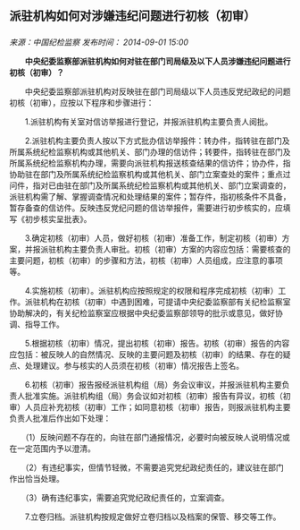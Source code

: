 ## 派驻机构如何对涉嫌违纪问题进行初核（初审）

### 

_来源：中国纪检监察_ _发布时间： 2014-09-01 15:00_

　　**中央纪委监察部派驻机构如何对驻在部门司局级及以下人员涉嫌违纪问题进行初核（初审）？**

　　中央纪委监察部派驻机构对反映驻在部门司局级以下人员违反党纪政纪的问题初核（初审），应按以下程序和步骤进行：

　　1.派驻机构有关室对信访举报进行登记，并报派驻机构主要负责人阅批。

　　2.派驻机构主要负责人按以下方式批办信访举报件：转办件，指转驻在部门及所属系统纪检监察机构或其他机关、部门办理的信访件；转要件，指转驻在部门及所属系统纪检监察机构办理，需要向派驻机构报送核查结果的信访件；协办件，指协助驻在部门及所属系统纪检监察机构或其他机关、部门立案查处的案件；重点过问件，指对已由驻在部门及所属系统纪检监察机构或其他机关、部门立案调查的，派驻机构需了解、掌握调查情况和处理结果的案件；暂存件，指初核条件不具备，暂存备查的信访件。反映违反党纪问题的信访举报件，需要进行初步核实的，应填写《初步核实呈批表》。

　　3.确定初核（初审）人员，做好初核（初审）准备工作，制定初核（初审）方案，并报派驻机构主要负责人审批。初核（初审）方案的内容应包括：需要核查的主要问题，初核（初审）的步骤和方法，初核（初审）人员组成，应注意的事项等。

　　4.实施初核（初审）。派驻机构应按照规定的权限和程序完成初核（初审）工作。派驻机构在初核（初审）中遇到困难，可提请中央纪委监察部有关纪检监察室协助解决的，有关纪检监察室应根据中央纪委监察部领导的批示或意见，做好协调、指导工作。

　　5.根据初核（初审）情况，提出初核（初审）报告。初核（初审）报告的内容应包括：被反映人的自然情况、反映的主要问题及初核（初审）的结果、存在的疑点、处理建议。参与核实的人员须在初核（初审）情况报告上签名。

　　6.初核（初审）报告报经派驻机构组（局）务会议审议，并报派驻机构主要负责人批准实施。派驻机构组（局）务会议如对初核（初审）报告有异议，初核（初审）人员应补充初核（初审）工作；如同意初核（初审）报告，则报派驻机构主要负责人批准后作出如下处理：

　　（1）反映问题不存在的，向驻在部门通报情况，必要时向被反映人说明情况或在一定范围内予以澄清。

　　（2）有违纪事实，但情节轻微，不需要追究党纪政纪责任的，建议驻在部门作出恰当处理。

　　（3）确有违纪事实，需要追究党纪政纪责任的，立案调查。

　　7.立卷归档。派驻机构按规定做好立卷归档以及档案的保管、移交等工作。